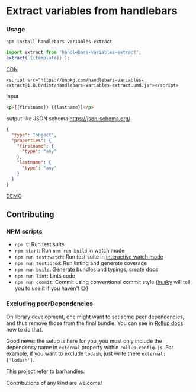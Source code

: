 # Extract variables from handlebars

<!-- [![styled with prettier](https://img.shields.io/badge/styled_with-prettier-ff69b4.svg)](https://github.com/prettier/prettier)
[![Greenkeeper badge](https://badges.greenkeeper.io/alexjoverm/typescript-library-starter.svg)](https://greenkeeper.io/)
[![Travis](https://img.shields.io/travis/alexjoverm/typescript-library-starter.svg)](https://travis-ci.org/alexjoverm/typescript-library-starter)
[![Coveralls](https://img.shields.io/coveralls/alexjoverm/typescript-library-starter.svg)](https://coveralls.io/github/alexjoverm/typescript-library-starter)
[![Dev Dependencies](https://david-dm.org/alexjoverm/typescript-library-starter/dev-status.svg)](https://david-dm.org/alexjoverm/typescript-library-starter?type=dev)
[![Donate](https://img.shields.io/badge/donate-paypal-blue.svg)](https://paypal.me/AJoverMorales) -->

### Usage

```bash
npm install handlebars-variables-extract
```

```javascript
import extract from 'handlebars-variables-extract';
extract(`{{template}}`);
```

[CDN](https://unpkg.com/handlebars-variables-extract)

`<script src="https://unpkg.com/handlebars-variables-extract@1.0.0/dist/handlebars-variables-extract.umd.js"></script>`

input

```html
<p>{{firstname}} {{lastname}}</p>
```

output like JSON schema https://json-schema.org/

```json
{
  "type": "object",
  "properties": {
    "firstname": {
      "type": "any"
    },
    "lastname": {
      "type": "any"
    }
  }
}
```

[DEMO](https://a-owl.github.com/handlebars-variables-extract)

## Contributing

### NPM scripts

 - `npm t`: Run test suite
 - `npm start`: Run `npm run build` in watch mode
 - `npm run test:watch`: Run test suite in [interactive watch mode](http://facebook.github.io/jest/docs/cli.html#watch)
 - `npm run test:prod`: Run linting and generate coverage
 - `npm run build`: Generate bundles and typings, create docs
 - `npm run lint`: Lints code
 - `npm run commit`: Commit using conventional commit style ([husky](https://github.com/typicode/husky) will tell you to use it if you haven't :wink:)

### Excluding peerDependencies

On library development, one might want to set some peer dependencies, and thus remove those from the final bundle. You can see in [Rollup docs](https://rollupjs.org/#peer-dependencies) how to do that.

Good news: the setup is here for you, you must only include the dependency name in `external` property within `rollup.config.js`. For example, if you want to exclude `lodash`, just write there `external: ['lodash']`.

This project refer to [barhandles](https://github.com/wspringer/barhandles).

Contributions of any kind are welcome!
